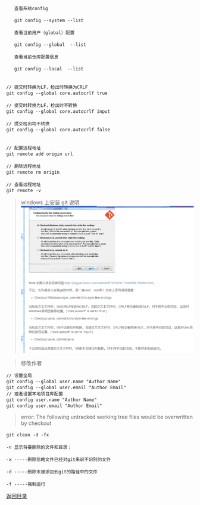 
       查看系统config
       
       git config --system --list

       查看当前用户（global）配置
       
       git config --global  --list
        
       查看当前仓库配置信息
       
       git config --local  --list
   

    // 提交时转换为LF，检出时转换为CRLF
    git config --global core.autocrlf true   
    
    // 提交时转换为LF，检出时不转换
    git config --global core.autocrlf input   
    
    // 提交检出均不转换
    git config --global core.autocrlf false
    
    
    // 配置远程地址
    git remote add origin url
    
    // 删除远程地址
    git remote rm origin
    
    // 查看远程地址
    git remote -v
    
    

> windows 上安装 git 说明
![Image text](git_001.png)
    
> 修改作者

    // 设置全局 
    git config --global user.name "Author Name" 
    git config --global user.email "Author Email" 
    // 或者设置本地项目库配置 
    git config user.name "Author Name" 
    git config user.email "Author Email"


> error: The following untracked working tree files would be overwritten by checkout

    git clean -d -fx

    -n 显示将要删除的文件和目录；

    -x -----删除忽略文件已经对git来说不识别的文件

    -d -----删除未被添加到git的路径中的文件

    -f -----强制运行

[返回目录](../README.md)